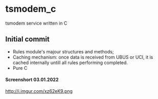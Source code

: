 # tsmodem_c

tsmodem service written in C

## Initial commit

* Rules module's majour structures and methods;
* Caching mechanism: once data is received from UBUS or UCI, it is cached internally untill all rules performing completed.
* Pure C

#### Screenshort 03.01.2022
http://i.imgur.com/xz62eK9.png
